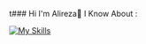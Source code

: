 t### Hi I'm Alireza👋
I Know About :


[![My Skills](https://skillicons.dev/icons?i=js,ts,react,next,nodejs,brake,redux,yarn,vite,brake,tailwind,css,html,github,python,swift)](https://skillicons.dev)
<!--
**marziecode/Alireza** is a ✨ _special_ ✨ repository because its `README.md` (this file) appears on your GitHub profile.

Here are some ideas to get you started:

- 🔭 I’m currently working on ...
- 🌱 I’m currently learning ...
- 👯 I’m looking to collaborate on ...
- 🤔 I’m looking for help with ...
- 💬 Ask me about ...
- 📫 How to reach me: ...
- 😄 Pronouns: ...
- ⚡ Fun fact: ..
-->
